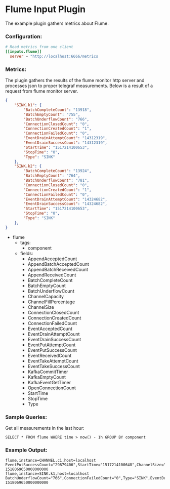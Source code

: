 # Flume Input Plugin

The example plugin gathers metrics about Flume.

### Configuration:
```toml
# Read metrics from one client
[[inputs.flume]]
  server = "http://localhost:6666/metrics
```

### Metrics:

The plugin gathers the results of the flume monitor http server and processes json to proper telegraf measurements. Below is a result of a request from flume monitor server.

```json
{
    "SINK.k1": {
        "BatchCompleteCount": "13918",
        "BatchEmptyCount": "755",
        "BatchUnderflowCount": "766",
        "ConnectionClosedCount": "0",
        "ConnectionCreatedCount": "1",
        "ConnectionFailedCount": "0",
        "EventDrainAttemptCount": "14312319",
        "EventDrainSuccessCount": "14312319",
        "StartTime": "1517214100653",
        "StopTime": "0",
        "Type": "SINK"
    },
    "SINK.k2": {
        "BatchCompleteCount": "13924",
        "BatchEmptyCount": "764",
        "BatchUnderflowCount": "781",
        "ConnectionClosedCount": "0",
        "ConnectionCreatedCount": "1",
        "ConnectionFailedCount": "0",
        "EventDrainAttemptCount": "14324682",
        "EventDrainSuccessCount": "14324682",
        "StartTime": "1517214100653",
        "StopTime": "0",
        "Type": "SINK"
    },
}
```

- flume
  - tags:
    - component
  - fields:
    - AppendAcceptedCount
    - AppendBatchAcceptedCount
    - AppendBatchReceivedCount
    - AppendReceivedCount
    - BatchCompleteCount
    - BatchEmptyCount
    - BatchUnderflowCount
    - ChannelCapacity
    - ChannelFillPercentage
    - ChannelSize
    - ConnectionClosedCount
    - ConnectionCreatedCount
    - ConnectionFailedCount
    - EventAcceptedCount
    - EventDrainAttemptCount
    - EventDrainSuccessCount
    - EventPutAttemptCount
    - EventPutSuccessCount
    - EventReceivedCount
    - EventTakeAttemptCount
    - EventTakeSuccessCount
    - KafkaCommitTimer
    - KafkaEmptyCount
    - KafkaEventGetTimer
    - OpenConnectionCount
    - StartTime
    - StopTime
    - Type

### Sample Queries:

Get all measurements in the last hour:
```
SELECT * FROM flume WHERE time > now() - 1h GROUP BY component
```

### Example Output:

```
flume,instance=CHANNEL.c1,host=localhost EventPutSuccessCount="29879406",StartTime="1517214100648",ChannelSize="1242405",EventPutAttemptCount="29879406",EventTakeSuccessCount="28637001",ChannelFillPercentage="12.424050000000001",ChannelCapacity="10000000",StopTime="0",EventTakeAttemptCount="28641866",Type="CHANNEL" 1518069650000000000
flume,instance=SINK.k1,host=localhost BatchUnderflowCount="766",ConnectionFailedCount="0",Type="SINK",EventDrainAttemptCount="14312319",BatchEmptyCount="755",StartTime="1517214100653",StopTime="0",ConnectionClosedCount="0",BatchCompleteCount="13918",ConnectionCreatedCount="1",EventDrainSuccessCount="14312319" 1518069650000000000
```
